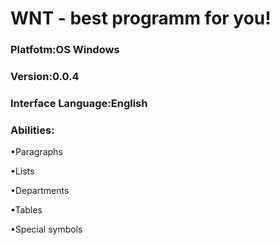 <h1>WNT - best programm for you!</h1>
<h3>Platfotm:OS Windows</h3>
<h3>Version:0.0.4</h3>
<h3>Interface Language:English</h3>
<h3>Abilities:</h3>
<p>     •Paragraphs</p>
<p>     •Lists</p>
<p>     •Departments</p>
<p>     •Tables</p>
<p>     •Special symbols</p>
